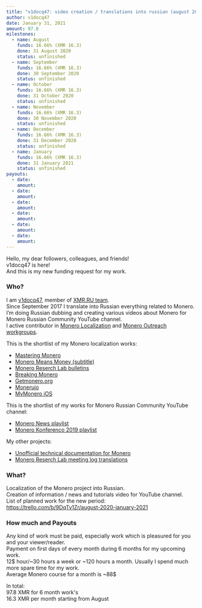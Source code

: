 ```yaml
---
title: "v1docq47: video creation / translations into russian (august 2020 - january 2021)"
author: v1docq47
date: January 31, 2021
amount: 97.8
milestones:
  - name: August
    funds: 16.66% (XMR 16.3)
    done: 31 August 2020
    status: unfinished
  - name: September
    funds: 16.66% (XMR 16.3)
    done: 30 September 2020
    status: unfinished
  - name: October
    funds: 16.66% (XMR 16.3)
    done: 31 October 2020
    status: unfinished
  - name: November
    funds: 16.66% (XMR 16.3)
    done: 30 November 2020
    status: unfinished
  - name: December
    funds: 16.66% (XMR 16.3)
    done: 31 December 2020
    status: unfinished
  - name: January
    funds: 16.66% (XMR 16.3)
    done: 31 January 2021
    status: unfinished
payouts:
  - date:
    amount:
  - date:
    amount:
  - date:
    amount:
  - date:
    amount:
  - date:
    amount:
  - date:
    amount:
---
```


Hello, my dear followers, colleagues, and friends!  
v1docq47 is here!  
And this is my new funding request for my work.

### Who?

I am [v1docq47](https://github.com/v1docq47), member of [XMR.RU team](https://xmr.ru/members/50/).  
Since September 2017 I translate into Russian everything related to Monero. I’m doing Russian dubbing and creating various videos about Monero for Monero Russian Community YouTube channel.  
I active contributor in [Monero Localization](https://translate.getmonero.org/user/v1docq47/) and [Monero Outreach workgroups](https://github.com/monero-ecosystem/outreach-docs/pulls?q=is%3Apr+is%3Aclosed+v1docq47).  

This is the shortlist of my Monero localization works:
* [Mastering Monero](https://github.com/monerobook/monerobook/pull/81)  
* [Monero Means Money (subtitle)](https://github.com/monero-ecosystem/monero-translations/pull/79)  
* [Monero Reserch Lab bulletins](https://github.com/v1docq47/research-lab/tree/master/publications/bulletins)  
* [Breaking Monero](https://github.com/monero-ecosystem/outreach-docs/tree/master/monero-outreach-docs/translations/ru/transcriptions/breaking_monero)  
* [Getmonero.org](https://repo.getmonero.org/monero-project/monero-site/-/merge_requests/913)  
* [Monerujo](https://github.com/m2049r/xmrwallet/pull/278)  
* [MyMonero iOS](https://crowdin.com/project/mymonero-app-ios/ru#)

This is the shortlist of my works for Monero Russian Community YouTube channel:
* [Monero News playlist](https://www.youtube.com/playlist?list=PLQyX7h187qnQWtCN6brBXsB9QLEuaJWQO)  
* [Monero Konferenco 2019 playlist](https://www.youtube.com/playlist?list=PLQyX7h187qnSZG_PTYtO57_z_nFOlWWEM)

My other projects:
* [Unofficial technical documentation for Monero](https://wiki.xmr.ru/)  
* [Monero Reserch Lab meeting log translations](https://github.com/v1docq47/research-lab/tree/master/publications/meeting-logs)

### What?

Localization of the Monero project into Russian.  
Creation of information / news and tutorials video for YouTube channel.  
List of planned work for the new period:  
https://trello.com/b/9DqTv1Zr/august-2020-january-2021


### How much and Payouts

Any kind of work must be paid, especially work which is pleasured for you and your viewer/reader.  
Payment on first days of every month during 6 months for my upcoming work.  
12$ hour/~30 hours a week or ~120 hours a month. Usually I spend much more spare time for my work.  
Average Monero course for a month is ~88$

In total:  
97.8 XMR for 6 month work's  
16.3 XMR per month starting from August

